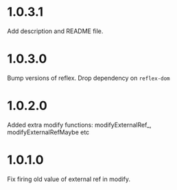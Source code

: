 1.0.3.1
=======

Add description and README file.

1.0.3.0
=======

Bump versions of reflex. Drop dependency on `reflex-dom`

1.0.2.0
=======

Added extra modify functions: modifyExternalRef_, modifyExternalRefMaybe etc

1.0.1.0
=======

Fix firing old value of external ref in modify.
